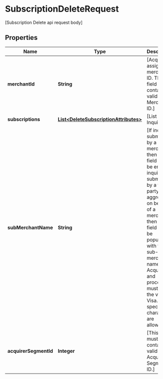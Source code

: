 

# SubscriptionDeleteRequest

[Subscription Delete api request body]

## Properties

| Name | Type | Description | Notes |
|------------ | ------------- | ------------- | -------------|
|**merchantId** | **String** | [Acquirer assigns the merchant ID. This field must contain a valid VAU Merchant ID.] |  |
|**subscriptions** | [**List&lt;DeleteSubscriptionAttributes&gt;**](DeleteSubscriptionAttributes.md) | [List of Inquiries] |  |
|**subMerchantName** | **String** | [If inquiry is submitted by a merchant, then this field must be empty. If inquiry is submitted by a third-party aggregator on behalf of a merchant, then this field must be populated with the sub-merchant name. Acquirers and processors must pass the value to Visa. No special characters are allowed.] |  [optional] |
|**acquirerSegmentId** | **Integer** | [This field must contain a valid VAU Acquirer Segment ID.] |  |



